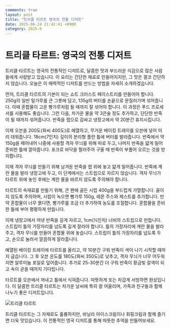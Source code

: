 ```yaml
---
comments: true
layout: post
title: "트리클 타르트 영국의 전통 디저트"
date: 2025-06-24 21:42:41 +0900
category: 2025-6
---
```


# 트리클 타르트: 영국의 전통 디저트

트리클 타르트는 영국의 전통적인 디저트로, 달콤한 맛과 부드러운 식감으로 많은 사람들에게 사랑받고 있습니다. 이 요리는 간단한 재료로 만들어지지만, 그 맛은 결코 간단하지 않습니다. 오늘은 이 매력적인 디저트를 만드는 방법을 자세히 소개하겠습니다.

먼저, 트리클 타르트의 기본이 되는 쇼트 크러스트 페이스트리를 만들어야 합니다. 250g의 일반 밀가루를 큰 그릇에 담고, 135g의 버터를 손끝으로 문질러가며 섞어줍니다. 이때 혼합물이 고운 빵가루처럼 될 때까지 잘 섞어야 합니다. 이 과정은 푸드 프로세서를 사용해도 좋습니다. 그런 다음, 차가운 물을 약 3큰술 정도 추가하고, 단단한 반죽이 될 때까지 섞어줍니다. 반죽을 랩으로 감싸고 냉장고에서 약 20분간 휴지시킵니다.

이제 오븐을 200도(화씨 400도)로 예열하고, 무거운 베이킹 트레이를 오븐에 넣어 미리 데워줍니다. 18cm(7인치) 깊이의 분리형 플란 틀에 버터를 발라줍니다. 반죽에서 약 150g을 떼어내어 나중에 사용할 격자 무늬를 위해 따로 두고, 나머지 반죽을 얇게 밀어 준비한 틀에 깔아줍니다. 포크로 바닥을 찔러주어 구울 때 반죽이 부풀어 오르는 것을 방지합니다.

이제 격자 무늬를 만들기 위해 남겨둔 반죽을 랩 위에 놓고 얇게 밀어줍니다. 반죽에 계란 물을 발라 냉장고에 두고, 이 단계에서는 스트립으로 자르지 않습니다. 격자 무늬가 타르트 위에 놓인 후에는 계란 물을 바르지 않도록 주의해야 합니다.

타르트의 속재료를 만들기 위해, 큰 팬에 골든 시럽 400g을 부드럽게 가열합니다. 끓이지 않도록 주의하며, 시럽이 녹으면 빵가루 150g, 레몬 주스와 제스트를 추가합니다. 만약 혼합물이 너무 묽다면, 빵가루를 조금 더 추가하여 농도를 조절합니다. 혼합물을 준비한 틀에 부어 평평하게 만듭니다.

이제 냉장고에서 꺼낸 반죽을 길게 자르고, 1cm(½인치) 너비의 스트립으로 만듭니다. 스트립이 틀의 가장자리를 넘도록 길게 잘라야 합니다. 틀의 가장자리에 계란 물을 발라주고, 격자 무늬를 만들어 혼합물 위에 놓습니다. 스트립이 틀의 가장자리를 넘도록 두고, 손으로 눌러서 깔끔하게 잘라줍니다.

예열된 베이킹 트레이에 타르트를 올리고, 약 10분간 구워 반죽이 색이 나기 시작할 때까지 굽습니다. 그 후 오븐 온도를 180도(화씨 350도)로 낮추고, 격자 무늬가 너무 어두워지면 알루미늄 포일로 덮어줍니다. 추가로 25-30분간 더 구워 반죽이 황금빛 갈색이 되고 속이 굳을 때까지 기다립니다.

타르트를 오븐에서 꺼내고 틀에서 식혀줍니다. 따뜻하게 또는 차갑게 서빙하면 완성입니다. 이 달콤한 트리클 타르트는 차가운 날씨에 특히 잘 어울리며, 가족과 친구들과 함께 나누기 좋은 디저트입니다.

![트리클 타르트](https://www.themealdb.com/images/media/meals/wprvrw1511641295.jpg)

트리클 타르트는 그 자체로도 훌륭하지만, 바닐라 아이스크림이나 휘핑크림과 함께 즐기면 더욱 맛있습니다. 이 전통적인 영국 디저트를 통해 따뜻한 추억을 만들어보세요.